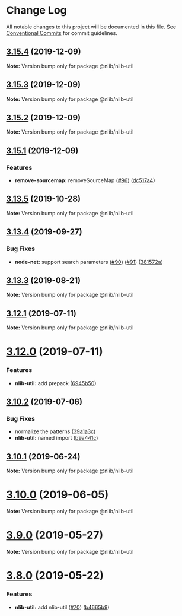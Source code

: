 # Change Log

All notable changes to this project will be documented in this file.
See [Conventional Commits](https://conventionalcommits.org) for commit guidelines.

## [3.15.4](https://github.com/nlibjs/nlibjs/compare/v3.15.3...v3.15.4) (2019-12-09)

**Note:** Version bump only for package @nlib/nlib-util





## [3.15.3](https://github.com/nlibjs/nlibjs/compare/v3.15.2...v3.15.3) (2019-12-09)

**Note:** Version bump only for package @nlib/nlib-util





## [3.15.2](https://github.com/nlibjs/nlibjs/compare/v3.15.1...v3.15.2) (2019-12-09)

**Note:** Version bump only for package @nlib/nlib-util





## [3.15.1](https://github.com/nlibjs/nlibjs/compare/v3.15.0...v3.15.1) (2019-12-09)


### Features

* **remove-sourcemap:** removeSourceMap ([#96](https://github.com/nlibjs/nlibjs/issues/96)) ([dc517a4](https://github.com/nlibjs/nlibjs/commit/dc517a44fe590628a9b296d15a16c270be886d88))





## [3.13.5](https://github.com/nlibjs/nlibjs/compare/v3.13.4...v3.13.5) (2019-10-28)

**Note:** Version bump only for package @nlib/nlib-util





## [3.13.4](https://github.com/nlibjs/nlibjs/compare/v3.13.3...v3.13.4) (2019-09-27)


### Bug Fixes

* **node-net:** support search parameters ([#90](https://github.com/nlibjs/nlibjs/issues/90)) ([#91](https://github.com/nlibjs/nlibjs/issues/91)) ([381572a](https://github.com/nlibjs/nlibjs/commit/381572a))





## [3.13.3](https://github.com/nlibjs/nlibjs/compare/v3.13.2...v3.13.3) (2019-08-21)

**Note:** Version bump only for package @nlib/nlib-util





## [3.12.1](https://github.com/nlibjs/nlibjs/compare/v3.12.0...v3.12.1) (2019-07-11)

**Note:** Version bump only for package @nlib/nlib-util





# [3.12.0](https://github.com/nlibjs/nlibjs/compare/v3.11.2...v3.12.0) (2019-07-11)


### Features

* **nlib-util:** add prepack ([6945b50](https://github.com/nlibjs/nlibjs/commit/6945b50))





## [3.10.2](https://github.com/nlibjs/nlibjs/compare/v3.10.1...v3.10.2) (2019-07-06)


### Bug Fixes

* normalize the patterns ([39a1a3c](https://github.com/nlibjs/nlibjs/commit/39a1a3c))
* **nlib-util:** named import ([b9a441c](https://github.com/nlibjs/nlibjs/commit/b9a441c))





## [3.10.1](https://github.com/nlibjs/nlibjs/compare/v3.10.0...v3.10.1) (2019-06-24)

**Note:** Version bump only for package @nlib/nlib-util





# [3.10.0](https://github.com/nlibjs/nlibjs/compare/v3.9.3...v3.10.0) (2019-06-05)

**Note:** Version bump only for package @nlib/nlib-util





# [3.9.0](https://github.com/nlibjs/nlibjs/compare/v3.8.1...v3.9.0) (2019-05-27)

**Note:** Version bump only for package @nlib/nlib-util





# [3.8.0](https://github.com/nlibjs/nlibjs/compare/v3.7.1...v3.8.0) (2019-05-22)


### Features

* **nlib-util:** add nlib-util ([#70](https://github.com/nlibjs/nlibjs/issues/70)) ([b4665b9](https://github.com/nlibjs/nlibjs/commit/b4665b9))
